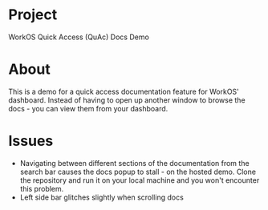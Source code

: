 # Project

WorkOS Quick Access (QuAc) Docs Demo

# About

This is a demo for a quick access documentation feature for WorkOS' dashboard. 
Instead of having to open up another window to browse the docs - you can view them from your dashboard.

# Issues

- Navigating between different sections of the documentation from the search bar causes the docs popup to stall - on the hosted demo. Clone the repository and run it on your local machine and you won't encounter this problem. 
- Left side bar glitches slightly when scrolling docs 
